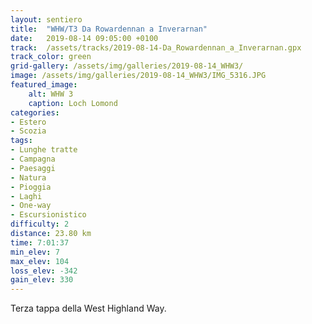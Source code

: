 ```yaml
---
layout: sentiero
title:  "WHW/T3 Da Rowardennan a Inverarnan"
date:   2019-08-14 09:05:00 +0100
track:  /assets/tracks/2019-08-14-Da_Rowardennan_a_Inverarnan.gpx
track_color: green
grid-gallery: /assets/img/galleries/2019-08-14_WHW3/
image: /assets/img/galleries/2019-08-14_WHW3/IMG_5316.JPG
featured_image:
    alt: WHW 3
    caption: Loch Lomond
categories:
- Estero
- Scozia
tags:
- Lunghe tratte
- Campagna
- Paesaggi
- Natura
- Pioggia
- Laghi
- One-way
- Escursionistico
difficulty: 2
distance: 23.80 km
time: 7:01:37
min_elev: 7
max_elev: 104
loss_elev: -342
gain_elev: 330
---
```


Terza tappa della West Highland Way.
